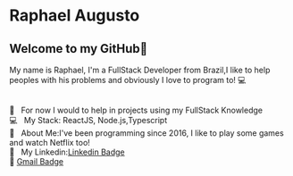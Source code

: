 


# Raphael Augusto

## Welcome to my GitHub👋
My name is Raphael, I'm a FullStack Developer from Brazil,I like to help peoples with his problems and 
obviously I love to program to!  :computer:


 <br/> :purple_heart: &nbsp; For now I would to help in projects using my FullStack Knowledge
 <br/> :computer: &nbsp; My Stack: ReactJS, Node.js,Typescript
 <br/> 💬  &nbsp; About Me:I've been programming since 2016, I like to play some games and watch Netflix too! 
 <br/> :email: &nbsp; My Linkedin:[Linkedin Badge](https://www.linkedin.com/in/raphael-augusto-47024b1b4/)<br/>
 :email: [Gmail Badge](mailto:travassosraphael12@gmail.com)
